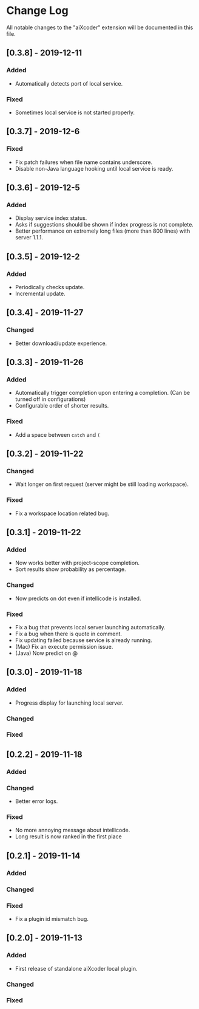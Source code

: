 # Change Log
All notable changes to the "aiXcoder" extension will be documented in this file.

## [0.3.8] - 2019-12-11

### Added
- Automatically detects port of local service.

### Fixed
- Sometimes local service is not started properly.

## [0.3.7] - 2019-12-6

### Fixed
- Fix patch failures when file name contains underscore.
- Disable non-Java language hooking until local service is ready.

## [0.3.6] - 2019-12-5

### Added
- Display service index status.
- Asks if suggestions should be shown if index progress is not complete.
- Better performance on extremely long files (more than 800 lines) with server 1.1.1.

## [0.3.5] - 2019-12-2

### Added
- Periodically checks update.
- Incremental update.

## [0.3.4] - 2019-11-27

### Changed
- Better download/update experience.

## [0.3.3] - 2019-11-26

### Added
- Automatically trigger completion upon entering a completion. (Can be turned off in configurations)
- Configurable order of shorter results.

### Fixed
- Add a space between `catch` and `(`

## [0.3.2] - 2019-11-22

### Changed
- Wait longer on first request (server might be still loading workspace).

### Fixed
- Fix a workspace location related bug.

## [0.3.1] - 2019-11-22

### Added
- Now works better with project-scope completion.
- Sort results show probability as percentage.

### Changed
- Now predicts on dot even if intellicode is installed.

### Fixed
- Fix a bug that prevents local server launching automatically.
- Fix a bug when there is quote in comment.
- Fix updating failed because service is already running.
- (Mac) Fix an execute permission issue.
- (Java) Now predict on @

## [0.3.0] - 2019-11-18

### Added
- Progress display for launching local server.

### Changed

### Fixed

## [0.2.2] - 2019-11-18

### Added

### Changed
- Better error logs.

### Fixed
- No more annoying message about intellicode.
- Long result is now ranked in the first place

## [0.2.1] - 2019-11-14

### Added

### Changed

### Fixed
- Fix a plugin id mismatch bug.

## [0.2.0] - 2019-11-13

### Added
- First release of standalone aiXcoder local plugin.

### Changed

### Fixed
